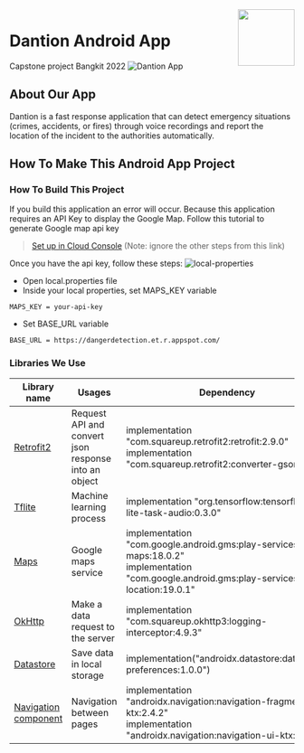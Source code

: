 <img src="https://raw.githubusercontent.com/Pangeranmw/Dantion/master/assets_readme/app-launcher.png" width="100" height="100" align="right" />

# Dantion Android App
Capstone project Bangkit 2022
![Dantion App](https://raw.githubusercontent.com/Pangeranmw/Dantion/master/assets_readme/bg-readme.png)

## About Our App

Dantion is a fast response application that can detect emergency situations (crimes, accidents, or fires) through voice recordings and report the location of the incident to the authorities automatically.

## How To Make This Android App Project

### How To Build This Project

If you build this application an error will occur. Because this application requires an API Key to display the Google Map. Follow this tutorial to generate Google map api key
>[Set up in Cloud Console](https://developers.google.com/maps/documentation/android-sdk/start#set_up_in_cloud_console) (Note: ignore the other steps from this link)

Once you have the api key, follow these steps:
![local-properties](https://raw.githubusercontent.com/Pangeranmw/Dantion/master/assets_readme/local-properties.png)

* Open local.properties file
* Inside your local properties, set MAPS_KEY variable
```
MAPS_KEY = your-api-key
```
* Set BASE_URL variable
```
BASE_URL = https://dangerdetection.et.r.appspot.com/
```

### Libraries We Use

| Library name  | Usages        | Dependency    |
| ------------- | ------------- | ------------- |
| [Retrofit2](https://square.github.io/retrofit/) | Request API and convert json response into an object | implementation "com.squareup.retrofit2:retrofit:2.9.0" <br> implementation "com.squareup.retrofit2:converter-gson:2.9.0" |
| [Tflite](https://www.tensorflow.org/lite) | Machine learning process | implementation "org.tensorflow:tensorflow-lite-task-audio:0.3.0" |
| [Maps](https://developers.google.com/maps) | Google maps service | implementation "com.google.android.gms:play-services-maps:18.0.2" <br> implementation "com.google.android.gms:play-services-location:19.0.1" |
| [OkHttp](https://square.github.io/okhttp/) | Make a data request to the server | implementation "com.squareup.okhttp3:logging-interceptor:4.9.3" |
| [Datastore](https://developer.android.com/topic/libraries/architecture/datastore?gclid=CjwKCAjwnZaVBhA6EiwAVVyv9JJDrHZ0zpyjRp2mCoKIKH2ijLF49ZQpVqUuvUv9E7FziCj7pSo6jRoCkfAQAvD_BwE&gclsrc=aw.ds)| Save data in local storage | implementation("androidx.datastore:datastore-preferences:1.0.0") |
| [Navigation component](https://developer.android.com/guide/navigation)| Navigation between pages | implementation "androidx.navigation:navigation-fragment-ktx:2.4.2" <br> implementation "androidx.navigation:navigation-ui-ktx:2.4.2" |
